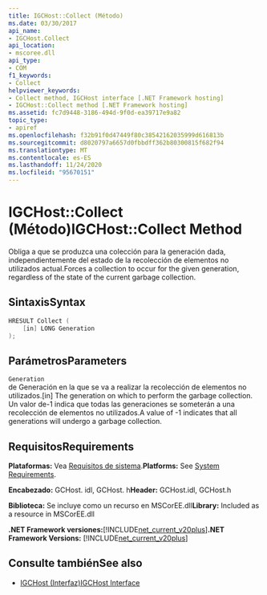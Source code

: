 ```yaml
---
title: IGCHost::Collect (Método)
ms.date: 03/30/2017
api_name:
- IGCHost.Collect
api_location:
- mscoree.dll
api_type:
- COM
f1_keywords:
- Collect
helpviewer_keywords:
- Collect method, IGCHost interface [.NET Framework hosting]
- IGCHost::Collect method [.NET Framework hosting]
ms.assetid: fc7d9448-3186-494d-9f0d-ea39717e9a82
topic_type:
- apiref
ms.openlocfilehash: f32b91f0d47449f80c38542162035999d616813b
ms.sourcegitcommit: d8020797a6657d0fbbdff362b80300815f682f94
ms.translationtype: MT
ms.contentlocale: es-ES
ms.lasthandoff: 11/24/2020
ms.locfileid: "95670151"
---
```

# <a name="igchostcollect-method"></a><span data-ttu-id="5fc5f-102">IGCHost::Collect (Método)</span><span class="sxs-lookup"><span data-stu-id="5fc5f-102">IGCHost::Collect Method</span></span>

<span data-ttu-id="5fc5f-103">Obliga a que se produzca una colección para la generación dada, independientemente del estado de la recolección de elementos no utilizados actual.</span><span class="sxs-lookup"><span data-stu-id="5fc5f-103">Forces a collection to occur for the given generation, regardless of the state of the current garbage collection.</span></span>  
  
## <a name="syntax"></a><span data-ttu-id="5fc5f-104">Sintaxis</span><span class="sxs-lookup"><span data-stu-id="5fc5f-104">Syntax</span></span>  
  
```cpp  
HRESULT Collect (  
    [in] LONG Generation  
);  
```  
  
## <a name="parameters"></a><span data-ttu-id="5fc5f-105">Parámetros</span><span class="sxs-lookup"><span data-stu-id="5fc5f-105">Parameters</span></span>  

 `Generation`  
 <span data-ttu-id="5fc5f-106">de Generación en la que se va a realizar la recolección de elementos no utilizados.</span><span class="sxs-lookup"><span data-stu-id="5fc5f-106">[in] The generation on which to perform the garbage collection.</span></span> <span data-ttu-id="5fc5f-107">Un valor de-1 indica que todas las generaciones se someterán a una recolección de elementos no utilizados.</span><span class="sxs-lookup"><span data-stu-id="5fc5f-107">A value of -1 indicates that all generations will undergo a garbage collection.</span></span>  
  
## <a name="requirements"></a><span data-ttu-id="5fc5f-108">Requisitos</span><span class="sxs-lookup"><span data-stu-id="5fc5f-108">Requirements</span></span>  

 <span data-ttu-id="5fc5f-109">**Plataformas:** Vea [Requisitos de sistema](../../get-started/system-requirements.md).</span><span class="sxs-lookup"><span data-stu-id="5fc5f-109">**Platforms:** See [System Requirements](../../get-started/system-requirements.md).</span></span>  
  
 <span data-ttu-id="5fc5f-110">**Encabezado:** GCHost. idl, GCHost. h</span><span class="sxs-lookup"><span data-stu-id="5fc5f-110">**Header:** GCHost.idl, GCHost.h</span></span>  
  
 <span data-ttu-id="5fc5f-111">**Biblioteca:** Se incluye como un recurso en MSCorEE.dll</span><span class="sxs-lookup"><span data-stu-id="5fc5f-111">**Library:** Included as a resource in MSCorEE.dll</span></span>  
  
 <span data-ttu-id="5fc5f-112">**.NET Framework versiones:**[!INCLUDE[net_current_v20plus](../../../../includes/net-current-v20plus-md.md)]</span><span class="sxs-lookup"><span data-stu-id="5fc5f-112">**.NET Framework Versions:** [!INCLUDE[net_current_v20plus](../../../../includes/net-current-v20plus-md.md)]</span></span>  
  
## <a name="see-also"></a><span data-ttu-id="5fc5f-113">Consulte también</span><span class="sxs-lookup"><span data-stu-id="5fc5f-113">See also</span></span>

- [<span data-ttu-id="5fc5f-114">IGCHost (Interfaz)</span><span class="sxs-lookup"><span data-stu-id="5fc5f-114">IGCHost Interface</span></span>](igchost-interface.md)
